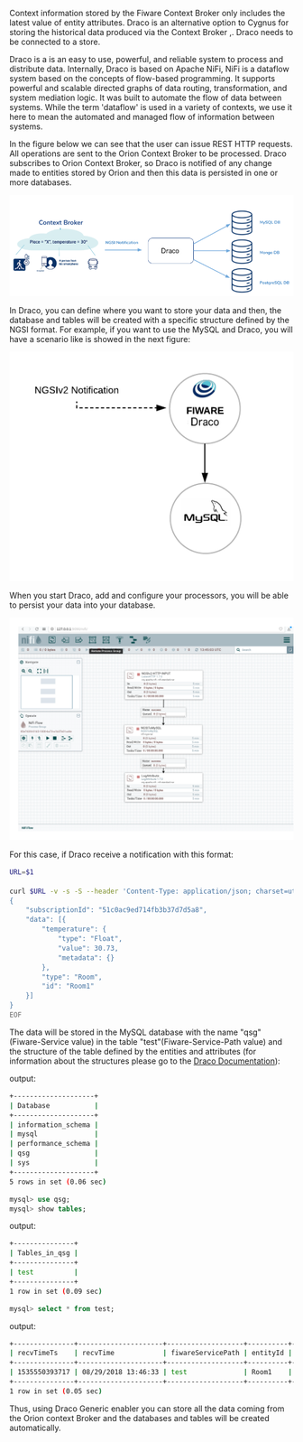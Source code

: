 Context information stored by the Fiware Context Broker only includes the latest
value of entity attributes. Draco is an alternative option to Cygnus for storing
the historical data produced via the Context Broker ,. Draco needs to be
connected to a store.

Draco is a is an easy to use, powerful, and reliable system to process and
distribute data. Internally, Draco is based on Apache NiFi, NiFi is a dataflow
system based on the concepts of flow-based programming. It supports powerful and
scalable directed graphs of data routing, transformation, and system mediation
logic. It was built to automate the flow of data between systems. While the term
'dataflow' is used in a variety of contexts, we use it here to mean the
automated and managed flow of information between systems.

In the figure below we can see that the user can issue REST HTTP requests. All
operations are sent to the Orion Context Broker to be processed. Draco
subscribes to Orion Context Broker, so Draco is notified of any change made to
entities stored by Orion and then this data is persisted in one or more
databases.

![Architecture](Images/1.png "draco-orion architecture")

In Draco, you can define where you want to store your data and then, the
database and tables will be created with a specific structure defined by the
NGSI format. For example, if you want to use the MySQL and Draco, you will have
a scenario like is showed in the next figure:

![start-scenario](Images/scenario.png)

When you start Draco, add and configure your processors, you will be able to
persist your data into your database.

![Draco-template1](Images/draco-template1.png)

For this case, if Draco receive a notification with this format:

```bash
URL=$1

curl $URL -v -s -S --header 'Content-Type: application/json; charset=utf-8' --header 'Accept: application/json' --header "Fiware-Service: qsg" --header "Fiware-ServicePath: test" -d @- <<EOF
{
	"subscriptionId": "51c0ac9ed714fb3b37d7d5a8",
	"data": [{
		"temperature": {
			"type": "Float",
			"value": 30.73,
			"metadata": {}
		},
		"type": "Room",
		"id": "Room1"
	}]
}
EOF
```

The data will be stored in the MySQL database with the name "qsg"
(Fiware-Service value) in the table "test"(Fiware-Service-Path value) and the
structure of the table defined by the entities and attributes (for information
about the structures please go to the
[Draco Documentation](https://fiware-draco.readthedocs.io/en/latest/)):

output:

```bash
+--------------------+
| Database           |
+--------------------+
| information_schema |
| mysql              |
| performance_schema |
| qsg                |
| sys                |
+--------------------+
5 rows in set (0.06 sec)
```

```sql
mysql> use qsg;
mysql> show tables;
```

output:

```bash
+---------------+
| Tables_in_qsg |
+---------------+
| test          |
+---------------+
1 row in set (0.09 sec)
```

```sql
mysql> select * from test;
```

output:

```bash
+---------------+---------------------+-------------------+----------+------------+-------------+----------+-----------+--------+
| recvTimeTs    | recvTime            | fiwareServicePath | entityId | entityType | attrName    | attrType | attrValue | attrMd |
+---------------+---------------------+-------------------+----------+------------+-------------+----------+-----------+--------+
| 1535550393717 | 08/29/2018 13:46:33 | test              | Room1    | Room       | temperature | Float    | 30.73     | []     |
+---------------+---------------------+-------------------+----------+------------+-------------+----------+-----------+--------+
1 row in set (0.05 sec)
```

Thus, using Draco Generic enabler you can store all the data coming from the
Orion context Broker and the databases and tables will be created automatically.
